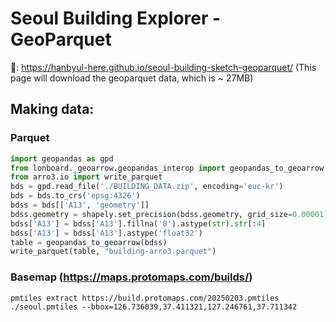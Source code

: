# Seoul Building Explorer - GeoParquet

🔗: https://hanbyul-here.github.io/seoul-building-sketch-geoparquet/
(This page will download the geoparquet data, which is ~ 27MB)

## Making data:

### Parquet

```python
import geopandas as gpd
from lonboard._geoarrow.geopandas_interop import geopandas_to_geoarrow
from arro3.io import write_parquet
bds = gpd.read_file('./BUILDING_DATA.zip', encoding='euc-kr')
bds = bds.to_crs('epsg:4326')
bdss = bds[['A13', 'geometry']]
bdss.geometry = shapely.set_precision(bdss.geometry, grid_size=0.00001)
bdss['A13'] = bdss['A13'].fillna('0').astype(str).str[:4]
bdss['A13'] = bdss['A13'].astype('float32')
table = geopandas_to_geoarrow(bdss)
write_parquet(table, "building-arro3.parquet")
```

### Basemap (https://maps.protomaps.com/builds/)

```
pmtiles extract https://build.protomaps.com/20250203.pmtiles ./seoul.pmtiles --bbox=126.736039,37.411321,127.246761,37.711342
```
